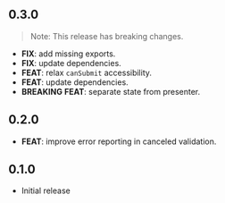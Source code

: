 ## 0.3.0

> Note: This release has breaking changes.

 - **FIX**: add missing exports.
 - **FIX**: update dependencies.
 - **FEAT**: relax `canSubmit` accessibility.
 - **FEAT**: update dependencies.
 - **BREAKING** **FEAT**: separate state from presenter.

## 0.2.0

 - **FEAT**: improve error reporting in canceled validation.

## 0.1.0

* Initial release
